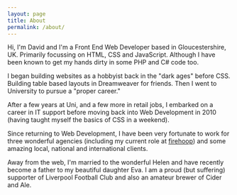 ```yaml
---
layout: page
title: About
permalink: /about/
---
```


Hi, I'm David and I'm a Front End Web Developer based in Gloucestershire, UK. Primarily focussing on HTML, CSS and JavaScript. Although I have been known to get my hands dirty in some PHP and C# code too.

I began building websites as a hobbyist back in the "dark ages" before CSS. Building table based layouts in Dreamweaver for friends. Then I went to University to pursue a "proper career."

After a few years at Uni, and a few more in retail jobs, I embarked on a career in IT support before moving back into Web Development in 2010 (having taught myself the basics of CSS in a weekend).

Since returning to Web Development, I have been very fortunate to work for three wonderful agencies (including my current role at [firehoop][firehoop]) and some amazing local, national and international clients.

Away from the web, I'm married to the wonderful Helen and have recently become a father to my beautiful daughter Eva. I am a proud (but suffering) supporter of Liverpool Football Club and also an amateur brewer of Cider and Ale.

[firehoop]: http://www.firehoop.com